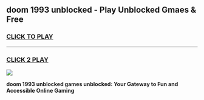
## doom 1993 unblocked - Play Unblocked Gmaes & Free
<h3>
<a href="https://news.freeplayer.one?title=doom_1993_unblocked&ref=23F">CLICK TO PLAY</a></h3>
<hr>

<h3>
<a href="https://news.freeplayer.one?title=doom_1993_unblocked&ref=23F">CLICK 2 PLAY</a>
  
</h3>

<a href="https://news.freeplayer.one?title=doom_1993_unblocked&ref=23F/"><img src="https://clearcache.store/games.png"></a>


**doom 1993 unblocked games unblocked: Your Gateway to Fun and Accessible Online Gaming**
